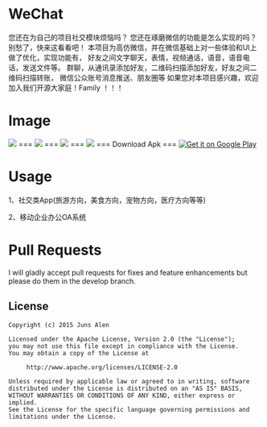 WeChat
===
您还在为自己的项目社交模块烦恼吗？ 您还在琢磨微信的功能是怎么实现的吗？ 别愁了，快来这看看吧！
本项目为高仿微信，并在微信基础上对一些体验和UI上做了优化，实现功能有，
好友之间文字聊天，表情，视频通话，语音，语音电话，发送文件等。
群聊，从通讯录添加好友，二维码扫描添加好友，好友之间二维码扫描转账，
微信公众账号消息推送、朋友圈等
如果您对本项目感兴趣，欢迎加入我们开源大家庭！Family ！！！
 

Image
===
  <img   src="http://ww3.sinaimg.cn/bmiddle/6705567egw1esyv3c1r6yj20m80zkq5c.jpg" />
===
  <img   src="http://ww2.sinaimg.cn/bmiddle/6705567egw1esyv3if3rzj20m80zkwgg.jpg" />
===
  <img   src="http://ww2.sinaimg.cn/bmiddle/6705567egw1esyv3ld96kj20m80zkjtk.jpg" />
===
  <img   src="http://ww3.sinaimg.cn/bmiddle/6705567egw1esyv3c1r6yj20m80zkq5c.jpg" />
===
Download Apk
===

<a href="https://raw.githubusercontent.com/motianhuo/wechat/master/WeChat/bin/WeChat.apk">
  <img alt="Get it on Google Play"
       src="https://developer.android.com/images/brand/en_generic_rgb_wo_60.png" />
</a>


Usage
===
 1、社交类App(旅游方向，美食方向，宠物方向，医疗方向等等)      
 
 2、移动企业办公OA系统

 
Pull Requests
===
I will gladly accept pull requests for fixes and feature enhancements but please do them in the develop branch.

License
-------
    Copyright (c) 2015 Juns Alen

    Licensed under the Apache License, Version 2.0 (the "License");
    you may not use this file except in compliance with the License.
    You may obtain a copy of the License at

         http://www.apache.org/licenses/LICENSE-2.0

    Unless required by applicable law or agreed to in writing, software
    distributed under the License is distributed on an "AS IS" BASIS,
    WITHOUT WARRANTIES OR CONDITIONS OF ANY KIND, either express or implied.
    See the License for the specific language governing permissions and
    limitations under the License.
